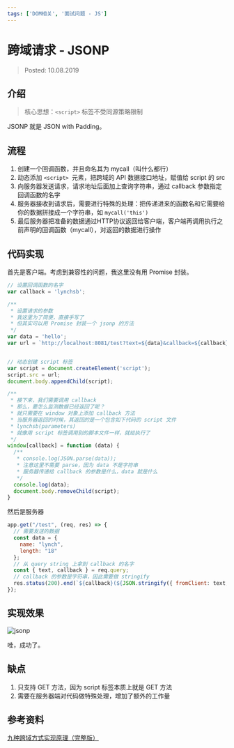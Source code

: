 ```yaml
---
tags: ['DOM相关', '面试问题 - JS']
---
```


# 跨域请求 - JSONP

> Posted: 10.08.2019

<Tag />

## 介绍

> 核心思想：`<script>` 标签不受同源策略限制

JSONP 就是 JSON with Padding。

## 流程

1. 创建一个回调函数，并且命名其为 mycall（叫什么都行）
2. 动态添加 `<script> `元素，把跨域的 API 数据接口地址，赋值给 script 的 src
3. 向服务器发送请求，请求地址后面加上查询字符串，通过 callback 参数指定回调函数的名字
4. 服务器接收到请求后，需要进行特殊的处理：把传递进来的函数名和它需要给你的数据拼接成一个字符串，如 `mycall('this')`
5. 最后服务器把准备的数据通过HTTP协议返回给客户端，客户端再调用执行之前声明的回调函数（mycall），对返回的数据进行操作

## 代码实现

首先是客户端。考虑到兼容性的问题，我这里没有用 Promise 封装。

```javascript
// 设置回调函数的名字
var callback = 'lynchsb';

/**
 * 设置请求的参数
 * 我这里为了简便，直接手写了
 * 但其实可以用 Promise 封装一个 jsonp 的方法
 */
var data = 'hello';
var url = `http://localhost:8081/test?text=${data}&callback=${callback}`;


// 动态创建 script 标签
var script = document.createElement('script');
script.src = url;
document.body.appendChild(script);

/**
 * 接下来，我们需要调用 callback
 * 那么，要怎么监测数据已经返回了呢？
 * 就只需要在 window 对象上添加 callback 方法
 * 当服务器返回的时候，其返回的是一个包含如下代码的 script 文件
 * lynchsb(parameters)
 * 就像用 script 标签调用别的脚本文件一样，就给执行了
 */
window[callback] = function (data) {
  /**
   * console.log(JSON.parse(data));
   * 注意这里不需要 parse，因为 data 不是字符串
   * 服务器传递给 callback 的参数是什么，data 就是什么
   */
  console.log(data);
  document.body.removeChild(script);
}
```

然后是服务器

```javascript
app.get("/test", (req, res) => {
  // 需要发送的数据
  const data = {
    name: "lynch",
    length: "18"
  };
  // 从 query string 上拿到 callback 的名字
  const { text, callback } = req.query;
  // callback 的参数是字符串，因此需要做 stringify
  res.status(200).end(`${callback}(${JSON.stringify({ fromClient: text, ...data })})`);
});
```

## 实现效果

![jsonp](/jsonp.png)

哇，成功了。


## 缺点

1. 只支持 GET 方法，因为 script 标签本质上就是 GET 方法
2. 需要在服务器端对代码做特殊处理，增加了额外的工作量


## 参考资料

[九种跨域方式实现原理（完整版）](https://juejin.im/post/5c23993de51d457b8c1f4ee1)

<Disqus />